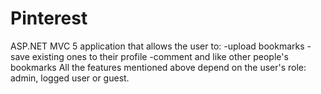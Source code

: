 # Pinterest
ASP.NET MVC 5 application that allows the user to:
-upload bookmarks
-save existing ones to their profile
-comment and like other people's bookmarks
 All the features mentioned above depend on the user's role: admin, logged user or guest.
